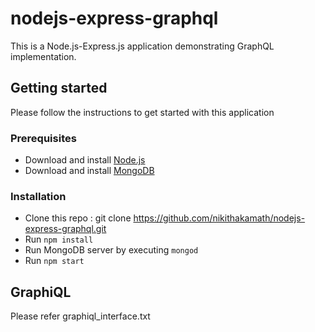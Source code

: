 # nodejs-express-graphql
This is a Node.js-Express.js application demonstrating GraphQL implementation.

## Getting started
Please follow the instructions to get started with this application

### Prerequisites
* Download and install [Node.js](https://nodejs.org/en/download/)
* Download and install [MongoDB](https://www.mongodb.com/download-center/community)

### Installation
* Clone this repo : git clone https://github.com/nikithakamath/nodejs-express-graphql.git
* Run ```npm install```
* Run MongoDB server by executing ```mongod```
* Run ```npm start```

## GraphiQL
Please refer graphiql_interface.txt
